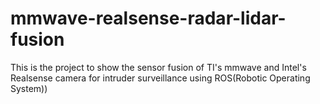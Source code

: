 # mmwave-realsense-radar-lidar-fusion

 This is the project to show the sensor fusion of TI's mmwave and Intel's Realsense camera for intruder surveillance using ROS(Robotic Operating System))
